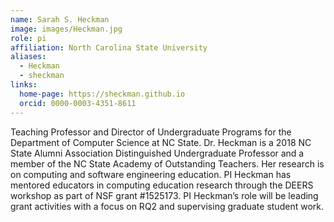 ```yaml
---
name: Sarah S. Heckman
image: images/Heckman.jpg
role: pi
affiliation: North Carolina State University
aliases:
  - Heckman
  - sheckman
links:
  home-page: https://sheckman.github.io
  orcid: 0000-0003-4351-8611
---
```


Teaching Professor and Director of Undergraduate Programs for the Department of Computer Science at NC State. Dr. Heckman is a 2018 NC State Alumni Association Distinguished Undergraduate Professor and a member of the NC State Academy of Outstanding Teachers. Her research is on computing and software engineering education. PI Heckman has mentored educators in computing education research through the DEERS workshop as part of NSF grant #1525173. PI Heckman’s role will be leading grant activities with a focus on RQ2 and supervising graduate student work.
